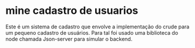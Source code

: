 # mine cadastro de usuarios
 Este é um sistema de cadastro que envolve a implementação do crude para um pequeno cadastro de usuários. Para tal foi usado uma biblioteca do node chamada Json-server para simular o backend.

